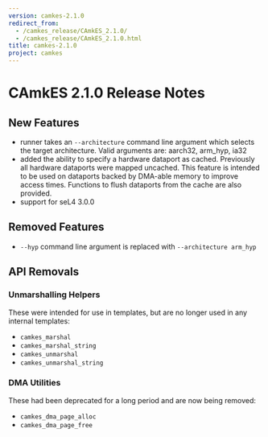 ```yaml
---
version: camkes-2.1.0
redirect_from:
  - /camkes_release/CAmkES_2.1.0/
  - /camkes_release/CAmkES_2.1.0.html
title: camkes-2.1.0
project: camkes
---
```

# CAmkES 2.1.0 Release Notes


## New Features


- runner takes an `--architecture` command line argument which selects
      the target architecture. Valid arguments are: aarch32, arm_hyp,
      ia32
- added the ability to specify a hardware dataport as cached.
      Previously all hardware dataports were mapped uncached. This
      feature is intended to be used on dataports backed by DMA-able
      memory to improve access times. Functions to flush dataports from
      the cache are also provided.
- support for seL4 3.0.0

## Removed Features


- `--hyp` command line argument is replaced with
      `--architecture arm_hyp`

## API Removals


### Unmarshalling Helpers
These were intended for use in templates, but are no longer used in any internal templates:
 * `camkes_marshal`
 * `camkes_marshal_string`
 * `camkes_unmarshal`
 * `camkes_unmarshal_string`

### DMA Utilities
 These had been deprecated for a long period and are now being removed:
 * `camkes_dma_page_alloc`
 * `camkes_dma_page_free`
